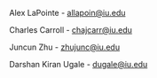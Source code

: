 Alex LaPointe - allapoin@iu.edu

Charles Carroll - chajcarr@iu.edu

Juncun Zhu  - zhujunc@iu.edu

Darshan Kiran Ugale - dugale@iu.edu

